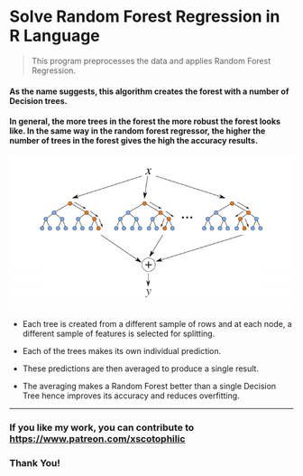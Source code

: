 # Solve Random Forest Regression in R Language
> This program preprocesses the data and applies Random Forest Regression.

#### As the name suggests, this algorithm creates the forest with a number of Decision trees.

#### In general, the more trees in the forest the more robust the forest looks like. In the same way in the random forest regressor, the higher the number of trees in the forest gives the high the accuracy results.

<img src="RF.png" />

* Each tree is created from a different sample of rows and at each node, a different sample of features is selected for splitting.

* Each of the trees makes its own individual prediction. 

* These predictions are then averaged to produce a single result.

* The averaging makes a Random Forest better than a single Decision Tree hence improves its accuracy and reduces overfitting. 
---
### If you like my work, you can contribute to https://www.patreon.com/xscotophilic

### Thank You!